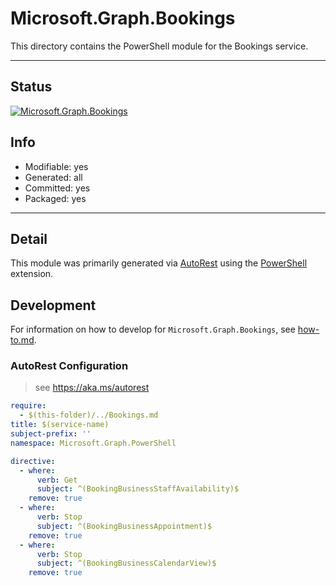 <!-- region Generated -->
# Microsoft.Graph.Bookings
This directory contains the PowerShell module for the Bookings service.

---
## Status
[![Microsoft.Graph.Bookings](https://img.shields.io/powershellgallery/v/Microsoft.Graph.Bookings.svg?style=flat-square&label=Microsoft.Graph.Bookings "Microsoft.Graph.Bookings")](https://www.powershellgallery.com/packages/Microsoft.Graph.Bookings/)

## Info
- Modifiable: yes
- Generated: all
- Committed: yes
- Packaged: yes

---
## Detail
This module was primarily generated via [AutoRest](https://github.com/Azure/autorest) using the [PowerShell](https://github.com/Azure/autorest.powershell) extension.

## Development
For information on how to develop for `Microsoft.Graph.Bookings`, see [how-to.md](how-to.md).
<!-- endregion -->

### AutoRest Configuration

> see https://aka.ms/autorest

``` yaml
require:
  - $(this-folder)/../Bookings.md
title: $(service-name)
subject-prefix: ''
namespace: Microsoft.Graph.PowerShell

directive:
  - where:
      verb: Get
      subject: ^(BookingBusinessStaffAvailability)$
    remove: true
  - where:
      verb: Stop
      subject: ^(BookingBusinessAppointment)$
    remove: true
  - where:
      verb: Stop
      subject: ^(BookingBusinessCalendarView)$
    remove: true
```
